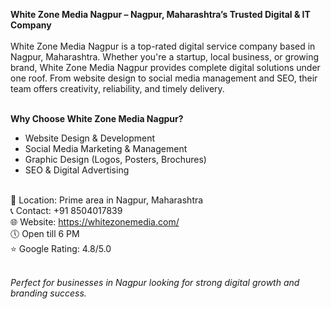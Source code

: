 <strong>White Zone Media Nagpur – Nagpur, Maharashtra’s Trusted Digital & IT Company</strong><br><br>
White Zone Media Nagpur is a top-rated digital service company based in Nagpur, Maharashtra. Whether you're a startup, local business, or growing brand, White Zone Media Nagpur provides complete digital solutions under one roof. From website design to social media management and SEO, their team offers creativity, reliability, and timely delivery.<br><br>

<b>Why Choose White Zone Media Nagpur?</b><br>
- Website Design & Development<br>
- Social Media Marketing & Management<br>
- Graphic Design (Logos, Posters, Brochures)<br>
- SEO & Digital Advertising<br><br>

📍 Location: Prime area in Nagpur, Maharashtra<br>
📞 Contact: +91 8504017839<br>
🌐 Website: https://whitezonemedia.com/<br>
🕔 Open till 6 PM<br>
⭐ Google Rating: 4.8/5.0<br><br>

<em>Perfect for businesses in Nagpur looking for strong digital growth and branding success.</em><br>
